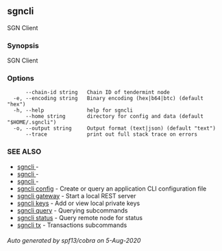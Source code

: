 ## sgncli

SGN Client

### Synopsis

SGN Client

### Options

```
      --chain-id string   Chain ID of tendermint node
  -e, --encoding string   Binary encoding (hex|b64|btc) (default "hex")
  -h, --help              help for sgncli
      --home string       directory for config and data (default "$HOME/.sgncli")
  -o, --output string     Output format (text|json) (default "text")
      --trace             print out full stack trace on errors
```

### SEE ALSO

* [sgncli ](sgncli_.md)	 - 
* [sgncli ](sgncli_.md)	 - 
* [sgncli ](sgncli_.md)	 - 
* [sgncli config](sgncli_config.md)	 - Create or query an application CLI configuration file
* [sgncli gateway](sgncli_gateway.md)	 - Start a local REST server
* [sgncli keys](sgncli_keys.md)	 - Add or view local private keys
* [sgncli query](sgncli_query.md)	 - Querying subcommands
* [sgncli status](sgncli_status.md)	 - Query remote node for status
* [sgncli tx](sgncli_tx.md)	 - Transactions subcommands

###### Auto generated by spf13/cobra on 5-Aug-2020
